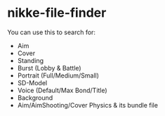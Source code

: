 # nikke-file-finder
You can use this to search for:
- Aim 
- Cover 
- Standing
- Burst (Lobby & Battle) 
- Portrait (Full/Medium/Small) 
- SD-Model
- Voice (Default/Max Bond/Title)
- Background
- Aim/AimShooting/Cover Physics & its bundle file
